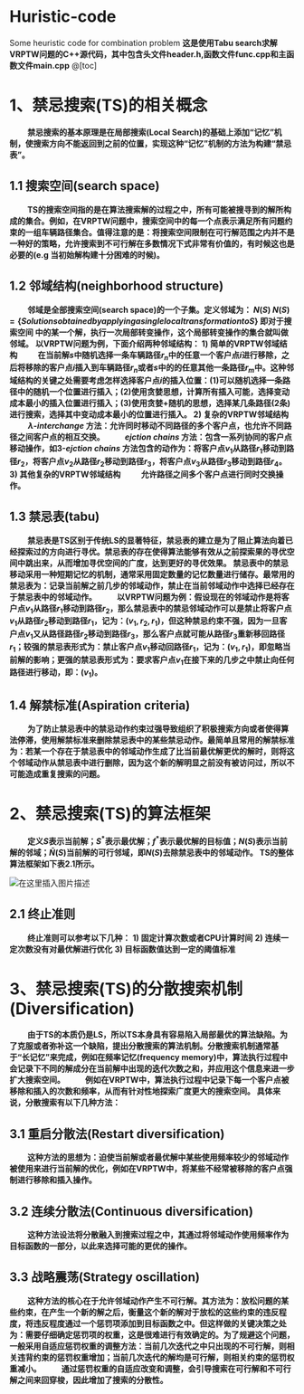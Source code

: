 # Huristic-code
Some heuristic code for combination problem 
**这是使用Tabu search求解VRPTW问题的C++源代码，其中包含头文件header.h,函数文件func.cpp和主函数文件main.cpp**
@[toc]
#  1、禁忌搜索(TS)的相关概念
$\qquad$**禁忌搜索的基本原理是在局部搜索(Local Search)的基础上添加“记忆”机制，使搜索方向不能返回到之前的位置，实现这种“记忆”机制的方法为构建“禁忌表”。**
##  1.1 搜索空间(search space)
$\qquad$**TS的搜索空间指的是在算法搜索解的过程之中，所有可能被搜寻到的解所构成的集合。例如，在VRPTW问题中，搜索空间中的每一个点表示满足所有问题约束的一组车辆路径集合。值得注意的是：将搜索空间限制在可行解范围之内并不是一种好的策略，允许搜索到不可行解在多数情况下式非常有价值的，有时候这也是必要的(e.g 当初始解构建十分困难的时候)。**
##  1.2 邻域结构(neighborhood structure)
$\qquad$**邻域是全部搜索空间(search space)的一个子集。定义邻域为： $N(S)$
  $N(S)=\{Solutions obtained by applying a single local transformation to  S\}$
即对于搜索空间 中的某一个解，执行一次局部转变操作，这个局部转变操作的集合就叫做邻域。**
**以VRPTW问题为例，下面介绍两种邻域结构：
$1)\;$简单的VRPTW邻域结构
$\qquad$在当前解$s$中随机选择一条车辆路径$r_n$中的任意一个客户点$i$进行移除，之后将移除的客户点$i$插入到车辆路径$r_n$或者$s$中的的任意其他一条路径$r_m$中。这种邻域结构的关键之处需要考虑怎样选择客户点$i$的插入位置：(1)可以随机选择一条路径中的随机一个位置进行插入；(2)使用贪婪思想，计算所有插入可能，选择变动成本最小的插入位置进行插入；(3)使用贪婪+随机的思想，选择某几条路径(2条)进行搜索，选择其中变动成本最小的位置进行插入。
$2)\;$复杂的VRPTW邻域结构
$\qquad \lambda$-$interchange$ 方法：允许同时移动不同路径的多个客户点，也允许不同路径之间客户点的相互交换。
$\qquad ejction\; chains$ 方法：包含一系列协同的客户点移动操作，如3-$ejction\; chains$ 方法包含的动作为：将客户点$v_1$从路径$r_1$移动到路径$r_2$，将客户点$v_2$从路径$r_2$移动到路径$r_3$，将客户点$v_3$从路径$r_3$移动到路径$r_4$。
$3)\;$其他复杂的VRPTW邻域结构
$\qquad$允许路径之间多个客户点进行同时交换操作。**
##  1.3 禁忌表(tabu)
$\qquad$**禁忌表是TS区别于传统LS的显著特征，禁忌表的建立是为了阻止算法向着已经探索过的方向进行寻优。禁忌表的存在使得算法能够有效从之前探索果的寻优空间中跳出来，从而增加寻优空间的广度，达到更好的寻优效果。
禁忌表中的禁忌移动采用一种短期记忆的机制，通常采用固定数量的记忆数量进行储存。最常用的禁忌表为：记录当前解之前几步的邻域动作，禁止在当前邻域动作中选择已经存在于禁忌表中的邻域动作。
$\qquad$以VRPTW问题为例：假设现在的邻域动作是将客户点$v_1$从路径$r_1$移动到路径$r_2$，那么禁忌表中的禁忌邻域动作可以是禁止将客户点$v_1$从路径$r_2$移动到路径$r_1$，记为：$(v_1,r_2,r_1)$，但这种禁忌约束不强，因为一旦客户点$v_1$又从路径路径$r_2$移动到路径$r_3$，那么客户点就可能从路径$r_3$重新移回路径$r_1$；较强的禁忌表形式为：禁止客户点$v_1$移动回路径$r_1$，记为：$(v_1,r_1)$，即忽略当前解的影响；更强的禁忌表形式为：要求客户点$v_1$在接下来的几步之中禁止向任何路径进行移动，即：$(v_1)$。**
##  1.4 解禁标准(Aspiration criteria)
$\qquad$**为了防止禁忌表中的禁忌动作约束过强导致组织了积极搜索方向或者使得算法停滞，使用解禁标准来删除禁忌表中的某些禁忌动作。最简单且常用的解禁标准为：若某一个存在于禁忌表中的邻域动作生成了比当前最优解更优的解时，则将这个邻域动作从禁忌表中进行删除，因为这个新的解明显之前没有被访问过，所以不可能造成重复搜索的问题。**
#  2、禁忌搜索(TS)的算法框架
$\qquad$**定义$S$表示当前解；$S^*$表示最优解；$f^*$表示最优解的目标值；$N(S)$表示当前解的邻域；$\bar{N}(S)$当前解的可行邻域，即$N(S)$去除禁忌表中的邻域动作。
TS的整体算法框架如下表2.1所示。**  

![在这里插入图片描述](https://img-blog.csdnimg.cn/9a970bf2476f44b08e27dd2f92f882c3.png?x-oss-process=image/watermark,type_ZmFuZ3poZW5naGVpdGk,shadow_10,text_aHR0cHM6Ly9ibG9nLmNzZG4ubmV0L3dlaXhpbl80MzE2MDc0NA==,size_16,color_FFFFFF,t_70#pic_center)
##  2.1 终止准则
$\qquad$**终止准则可以参考以下几种：**
**1)	固定计算次数或者CPU计算时间** 
**2)	连续一定次数没有对最优解进行优化** 
**3)	目标函数值达到一定的阈值标准** 
#  3、禁忌搜索(TS)的分散搜索机制(Diversification)
$\qquad$**由于TS的本质仍是LS，所以TS本身具有容易陷入局部最优的算法缺陷。为了克服或者弥补这一个缺陷，提出分散搜索的算法机制。分散搜索机制通常基于“长记忆”来完成，例如在频率记忆(frequency memory)中，算法执行过程中会记录下不同的解成分在当前解中出现的迭代次数之和，并应用这个信息来进一步扩大搜索空间。**
$\qquad$**例如在VRPTW中，算法执行过程中记录下每一个客户点被移除和插入的次数和频率，从而有针对性地探索广度更大的搜索空间。
具体来说，分散搜索有以下几种方法：**
##  3.1 重启分散法(Restart diversification)
$\qquad$**这种方法的思想为：迫使当前解或者最优解中某些使用频率较少的邻域动作被使用来进行当前解的优化，例如在VRPTW中，将某些不经常被移除的客户点强制进行移除和插入操作。**
##  3.2 连续分散法(Continuous diversification)
$\qquad$**这种方法设法将分散融入到搜索过程之中，其通过将邻域动作使用频率作为目标函数的一部分，以此来选择可能的更优的操作。**
##  3.3 战略震荡(Strategy oscillation)
$\qquad$**这种方法的核心在于允许邻域动作产生不可行解。其方法为：放松问题的某些约束，在产生一个新的解之后，衡量这个新的解对于放松的这些约束的违反程度，将违反程度通过一个惩罚项添加到目标函数之中。但这样做的关键决策之处为：需要仔细确定惩罚项的权重，这是很难进行有效确定的。为了规避这个问题，一般采用自适应惩罚权重的调整方法：当前几次迭代之中只出现的不可行解，则相关违背约束的惩罚权重增加；当前几次迭代的解均是可行解，则相关约束的惩罚权重减小。**
$\qquad$**通过惩罚权重的自适应改变和调整，会引导搜索在可行解和不可行解之间来回穿梭，因此增加了搜索的分散性。**
